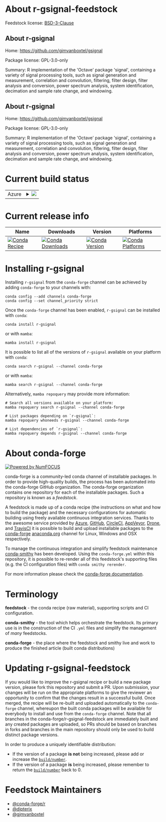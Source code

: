 About r-gsignal-feedstock
=========================

Feedstock license: [BSD-3-Clause](https://github.com/conda-forge/r-gsignal-feedstock/blob/main/LICENSE.txt)


About r-gsignal
---------------

Home: https://github.com/gjmvanboxtel/gsignal

Package license: GPL-3.0-only

Summary: R implementation of the 'Octave' package 'signal', containing a
variety of signal processing tools, such as signal generation and
measurement, correlation and convolution, filtering, filter design,
filter analysis and conversion, power spectrum analysis, system
identification, decimation and sample rate change, and windowing.


About r-gsignal
---------------

Home: https://github.com/gjmvanboxtel/gsignal

Package license: GPL-3.0-only

Summary: R implementation of the 'Octave' package 'signal', containing a
variety of signal processing tools, such as signal generation and
measurement, correlation and convolution, filtering, filter design,
filter analysis and conversion, power spectrum analysis, system
identification, decimation and sample rate change, and windowing.


Current build status
====================


<table>
    
  <tr>
    <td>Azure</td>
    <td>
      <details>
        <summary>
          <a href="https://dev.azure.com/conda-forge/feedstock-builds/_build/latest?definitionId=23305&branchName=main">
            <img src="https://dev.azure.com/conda-forge/feedstock-builds/_apis/build/status/r-gsignal-feedstock?branchName=main">
          </a>
        </summary>
        <table>
          <thead><tr><th>Variant</th><th>Status</th></tr></thead>
          <tbody><tr>
              <td>linux_64_r_base4.4</td>
              <td>
                <a href="https://dev.azure.com/conda-forge/feedstock-builds/_build/latest?definitionId=23305&branchName=main">
                  <img src="https://dev.azure.com/conda-forge/feedstock-builds/_apis/build/status/r-gsignal-feedstock?branchName=main&jobName=linux&configuration=linux%20linux_64_r_base4.4" alt="variant">
                </a>
              </td>
            </tr><tr>
              <td>linux_64_r_base4.5</td>
              <td>
                <a href="https://dev.azure.com/conda-forge/feedstock-builds/_build/latest?definitionId=23305&branchName=main">
                  <img src="https://dev.azure.com/conda-forge/feedstock-builds/_apis/build/status/r-gsignal-feedstock?branchName=main&jobName=linux&configuration=linux%20linux_64_r_base4.5" alt="variant">
                </a>
              </td>
            </tr><tr>
              <td>linux_aarch64_r_base4.4</td>
              <td>
                <a href="https://dev.azure.com/conda-forge/feedstock-builds/_build/latest?definitionId=23305&branchName=main">
                  <img src="https://dev.azure.com/conda-forge/feedstock-builds/_apis/build/status/r-gsignal-feedstock?branchName=main&jobName=linux&configuration=linux%20linux_aarch64_r_base4.4" alt="variant">
                </a>
              </td>
            </tr><tr>
              <td>linux_aarch64_r_base4.5</td>
              <td>
                <a href="https://dev.azure.com/conda-forge/feedstock-builds/_build/latest?definitionId=23305&branchName=main">
                  <img src="https://dev.azure.com/conda-forge/feedstock-builds/_apis/build/status/r-gsignal-feedstock?branchName=main&jobName=linux&configuration=linux%20linux_aarch64_r_base4.5" alt="variant">
                </a>
              </td>
            </tr><tr>
              <td>linux_ppc64le_r_base4.4</td>
              <td>
                <a href="https://dev.azure.com/conda-forge/feedstock-builds/_build/latest?definitionId=23305&branchName=main">
                  <img src="https://dev.azure.com/conda-forge/feedstock-builds/_apis/build/status/r-gsignal-feedstock?branchName=main&jobName=linux&configuration=linux%20linux_ppc64le_r_base4.4" alt="variant">
                </a>
              </td>
            </tr><tr>
              <td>linux_ppc64le_r_base4.5</td>
              <td>
                <a href="https://dev.azure.com/conda-forge/feedstock-builds/_build/latest?definitionId=23305&branchName=main">
                  <img src="https://dev.azure.com/conda-forge/feedstock-builds/_apis/build/status/r-gsignal-feedstock?branchName=main&jobName=linux&configuration=linux%20linux_ppc64le_r_base4.5" alt="variant">
                </a>
              </td>
            </tr><tr>
              <td>osx_64_r_base4.4</td>
              <td>
                <a href="https://dev.azure.com/conda-forge/feedstock-builds/_build/latest?definitionId=23305&branchName=main">
                  <img src="https://dev.azure.com/conda-forge/feedstock-builds/_apis/build/status/r-gsignal-feedstock?branchName=main&jobName=osx&configuration=osx%20osx_64_r_base4.4" alt="variant">
                </a>
              </td>
            </tr><tr>
              <td>osx_64_r_base4.5</td>
              <td>
                <a href="https://dev.azure.com/conda-forge/feedstock-builds/_build/latest?definitionId=23305&branchName=main">
                  <img src="https://dev.azure.com/conda-forge/feedstock-builds/_apis/build/status/r-gsignal-feedstock?branchName=main&jobName=osx&configuration=osx%20osx_64_r_base4.5" alt="variant">
                </a>
              </td>
            </tr><tr>
              <td>osx_arm64_r_base4.4</td>
              <td>
                <a href="https://dev.azure.com/conda-forge/feedstock-builds/_build/latest?definitionId=23305&branchName=main">
                  <img src="https://dev.azure.com/conda-forge/feedstock-builds/_apis/build/status/r-gsignal-feedstock?branchName=main&jobName=osx&configuration=osx%20osx_arm64_r_base4.4" alt="variant">
                </a>
              </td>
            </tr><tr>
              <td>osx_arm64_r_base4.5</td>
              <td>
                <a href="https://dev.azure.com/conda-forge/feedstock-builds/_build/latest?definitionId=23305&branchName=main">
                  <img src="https://dev.azure.com/conda-forge/feedstock-builds/_apis/build/status/r-gsignal-feedstock?branchName=main&jobName=osx&configuration=osx%20osx_arm64_r_base4.5" alt="variant">
                </a>
              </td>
            </tr><tr>
              <td>win_64_r_base4.4</td>
              <td>
                <a href="https://dev.azure.com/conda-forge/feedstock-builds/_build/latest?definitionId=23305&branchName=main">
                  <img src="https://dev.azure.com/conda-forge/feedstock-builds/_apis/build/status/r-gsignal-feedstock?branchName=main&jobName=win&configuration=win%20win_64_r_base4.4" alt="variant">
                </a>
              </td>
            </tr><tr>
              <td>win_64_r_base4.5</td>
              <td>
                <a href="https://dev.azure.com/conda-forge/feedstock-builds/_build/latest?definitionId=23305&branchName=main">
                  <img src="https://dev.azure.com/conda-forge/feedstock-builds/_apis/build/status/r-gsignal-feedstock?branchName=main&jobName=win&configuration=win%20win_64_r_base4.5" alt="variant">
                </a>
              </td>
            </tr>
          </tbody>
        </table>
      </details>
    </td>
  </tr>
</table>

Current release info
====================

| Name | Downloads | Version | Platforms |
| --- | --- | --- | --- |
| [![Conda Recipe](https://img.shields.io/badge/recipe-r--gsignal-green.svg)](https://anaconda.org/conda-forge/r-gsignal) | [![Conda Downloads](https://img.shields.io/conda/dn/conda-forge/r-gsignal.svg)](https://anaconda.org/conda-forge/r-gsignal) | [![Conda Version](https://img.shields.io/conda/vn/conda-forge/r-gsignal.svg)](https://anaconda.org/conda-forge/r-gsignal) | [![Conda Platforms](https://img.shields.io/conda/pn/conda-forge/r-gsignal.svg)](https://anaconda.org/conda-forge/r-gsignal) |

Installing r-gsignal
====================

Installing `r-gsignal` from the `conda-forge` channel can be achieved by adding `conda-forge` to your channels with:

```
conda config --add channels conda-forge
conda config --set channel_priority strict
```

Once the `conda-forge` channel has been enabled, `r-gsignal` can be installed with `conda`:

```
conda install r-gsignal
```

or with `mamba`:

```
mamba install r-gsignal
```

It is possible to list all of the versions of `r-gsignal` available on your platform with `conda`:

```
conda search r-gsignal --channel conda-forge
```

or with `mamba`:

```
mamba search r-gsignal --channel conda-forge
```

Alternatively, `mamba repoquery` may provide more information:

```
# Search all versions available on your platform:
mamba repoquery search r-gsignal --channel conda-forge

# List packages depending on `r-gsignal`:
mamba repoquery whoneeds r-gsignal --channel conda-forge

# List dependencies of `r-gsignal`:
mamba repoquery depends r-gsignal --channel conda-forge
```


About conda-forge
=================

[![Powered by
NumFOCUS](https://img.shields.io/badge/powered%20by-NumFOCUS-orange.svg?style=flat&colorA=E1523D&colorB=007D8A)](https://numfocus.org)

conda-forge is a community-led conda channel of installable packages.
In order to provide high-quality builds, the process has been automated into the
conda-forge GitHub organization. The conda-forge organization contains one repository
for each of the installable packages. Such a repository is known as a *feedstock*.

A feedstock is made up of a conda recipe (the instructions on what and how to build
the package) and the necessary configurations for automatic building using freely
available continuous integration services. Thanks to the awesome service provided by
[Azure](https://azure.microsoft.com/en-us/services/devops/), [GitHub](https://github.com/),
[CircleCI](https://circleci.com/), [AppVeyor](https://www.appveyor.com/),
[Drone](https://cloud.drone.io/welcome), and [TravisCI](https://travis-ci.com/)
it is possible to build and upload installable packages to the
[conda-forge](https://anaconda.org/conda-forge) [anaconda.org](https://anaconda.org/)
channel for Linux, Windows and OSX respectively.

To manage the continuous integration and simplify feedstock maintenance
[conda-smithy](https://github.com/conda-forge/conda-smithy) has been developed.
Using the ``conda-forge.yml`` within this repository, it is possible to re-render all of
this feedstock's supporting files (e.g. the CI configuration files) with ``conda smithy rerender``.

For more information please check the [conda-forge documentation](https://conda-forge.org/docs/).

Terminology
===========

**feedstock** - the conda recipe (raw material), supporting scripts and CI configuration.

**conda-smithy** - the tool which helps orchestrate the feedstock.
                   Its primary use is in the construction of the CI ``.yml`` files
                   and simplify the management of *many* feedstocks.

**conda-forge** - the place where the feedstock and smithy live and work to
                  produce the finished article (built conda distributions)


Updating r-gsignal-feedstock
============================

If you would like to improve the r-gsignal recipe or build a new
package version, please fork this repository and submit a PR. Upon submission,
your changes will be run on the appropriate platforms to give the reviewer an
opportunity to confirm that the changes result in a successful build. Once
merged, the recipe will be re-built and uploaded automatically to the
`conda-forge` channel, whereupon the built conda packages will be available for
everybody to install and use from the `conda-forge` channel.
Note that all branches in the conda-forge/r-gsignal-feedstock are
immediately built and any created packages are uploaded, so PRs should be based
on branches in forks and branches in the main repository should only be used to
build distinct package versions.

In order to produce a uniquely identifiable distribution:
 * If the version of a package **is not** being increased, please add or increase
   the [``build/number``](https://docs.conda.io/projects/conda-build/en/latest/resources/define-metadata.html#build-number-and-string).
 * If the version of a package **is** being increased, please remember to return
   the [``build/number``](https://docs.conda.io/projects/conda-build/en/latest/resources/define-metadata.html#build-number-and-string)
   back to 0.

Feedstock Maintainers
=====================

* [@conda-forge/r](https://github.com/orgs/conda-forge/teams/r/)
* [@dipterix](https://github.com/dipterix/)
* [@gjmvanboxtel](https://github.com/gjmvanboxtel/)

